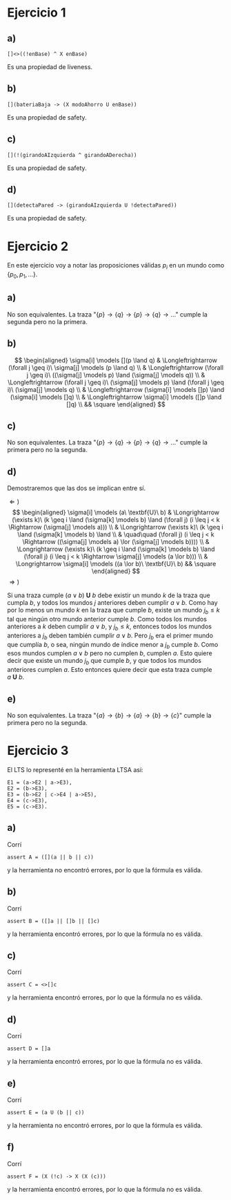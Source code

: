 # Ejercicio 1

## a)

```
[]<>((!enBase) ^ X enBase)
```
Es una propiedad de liveness.

## b)

```
[](bateriaBaja -> (X modoAhorro U enBase))
```
Es una propiedad de safety.

## c)

```
[](!(girandoAIzquierda ^ girandoADerecha))
```
Es una propiedad de safety.

## d)

```
[](detectaPared -> (girandoAIzquierda U !detectaPared))
```
Es una propiedad de safety.

# Ejercicio 2

En este ejercicio voy a notar las proposiciones válidas $p_i$ en un mundo como $\{p_0,p_1, \dots\}$.

## a)
No son equivalentes. La traza "$\{p\}\rightarrow\{q\}\rightarrow\{p\}\rightarrow\{q\}\rightarrow\dots$" cumple la segunda pero no la primera.

## b)

$$
\begin{aligned}
    \sigma[i] \models [](p \land q)
    & \Longleftrightarrow (\forall j \geq i)\ \sigma[j] \models (p \land q) \\
    & \Longleftrightarrow (\forall j \geq i)\ ((\sigma[j] \models p) \land (\sigma[j] \models q)) \\
    & \Longleftrightarrow (\forall j \geq i)\ (\sigma[j] \models p) \land (\forall j \geq i)\ (\sigma[j] \models q) \\
    & \Longleftrightarrow (\sigma[i] \models []p) \land (\sigma[i] \models []q) \\
    & \Longleftrightarrow \sigma[i] \models ([]p \land []q) \\
    && \square
\end{aligned}
$$

## c)

No son equivalentes. La traza "$\{p\}\rightarrow\{q\}\rightarrow\{p\}\rightarrow\{q\}\rightarrow\dots$" cumple la primera pero no la segunda.

## d)

Demostraremos que las dos se implican entre sí.

$\Leftarrow)$
$$
\begin{aligned}
    \sigma[i] \models (a\ \textbf{U}\ b)
    & \Longrightarrow (\exists k)\ (k \geq i \land (\sigma[k] \models b) \land (\forall j) (i \leq j < k \Rightarrow (\sigma[j] \models a))) \\
    & \Longrightarrow (\exists k)\ (k \geq i \land (\sigma[k] \models b) \land \\
    & \quad\quad (\forall j) (i \leq j < k \Rightarrow ((\sigma[j] \models a) \lor (\sigma[j] \models b)))) \\
    & \Longrightarrow (\exists k)\ (k \geq i \land (\sigma[k] \models b) \land (\forall j) (i \leq j < k \Rightarrow \sigma[j] \models (a \lor b))) \\
    & \Longrightarrow \sigma[i] \models ((a \lor b)\ \textbf{U}\ b)
    && \square
\end{aligned}
$$
$\Rightarrow)$

Si una traza cumple $(a \lor b)\ \textbf{U}\ b$ debe existir un mundo $k$ de la traza
que cumpla $b$, y todos los mundos $j$ anteriores deben cumplir $a \lor b$. Como hay
por lo menos un mundo $k$ en la traza que cumple $b$, existe un mundo $j_b \leq k$ tal
que ningún otro mundo anterior cumple $b$. Como todos los mundos anteriores a $k$
deben cumplir $a \lor b$, y $j_b \leq k$, entonces todos los mundos anteriores a $j_b$ deben
también cumplir $a \lor b$. Pero $j_b$ era el primer mundo que cumplía $b$, o sea, ningún mundo
de índice menor a $j_b$ cumple $b$. Como esos mundos cumplen $a \lor b$ pero no cumplen $b$,
cumplen $a$. Esto quiere decir que existe un mundo $j_b$ que cumple $b$, y que todos los mundos
anteriores cumplen $a$. Esto entonces quiere decir que esta traza cumple $a\ \textbf{U}\ b$.

## e)

No son equivalentes. La traza "$\{a\}\rightarrow\{b\}\rightarrow\{a\}\rightarrow\{b\}\rightarrow\{c\}$" cumple la primera pero no la segunda.

# Ejercicio 3

El LTS lo representé en la herramienta LTSA así:
```
E1 = (a->E2 | a->E3),
E2 = (b->E3),
E3 = (b->E2 | c->E4 | a->E5),
E4 = (c->E3),
E5 = (c->E3).
```

## a)

Corrí
```
assert A = ([](a || b || c))
```
y la herramienta no encontró errores, por lo que la fórmula es válida.

## b)

Corrí
```
assert B = ([]a || []b || []c)
```
y la herramienta encontró errores, por lo que la fórmula no es válida.

## c)

Corrí
```
assert C = <>[]c
```
y la herramienta encontró errores, por lo que la fórmula no es válida.

## d)

Corrí
```
assert D = []a
```
y la herramienta encontró errores, por lo que la fórmula no es válida.

## e)

Corrí
```
assert E = (a U (b || c))
```
y la herramienta no encontró errores, por lo que la fórmula es válida.


## f)

Corrí
```
assert F = (X (!c) -> X (X (c)))
```
y la herramienta encontró errores, por lo que la fórmula no es válida.


